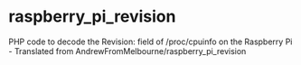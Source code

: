 # raspberry_pi_revision
PHP code to decode the Revision: field of /proc/cpuinfo on the Raspberry Pi - Translated from AndrewFromMelbourne/raspberry_pi_revision
